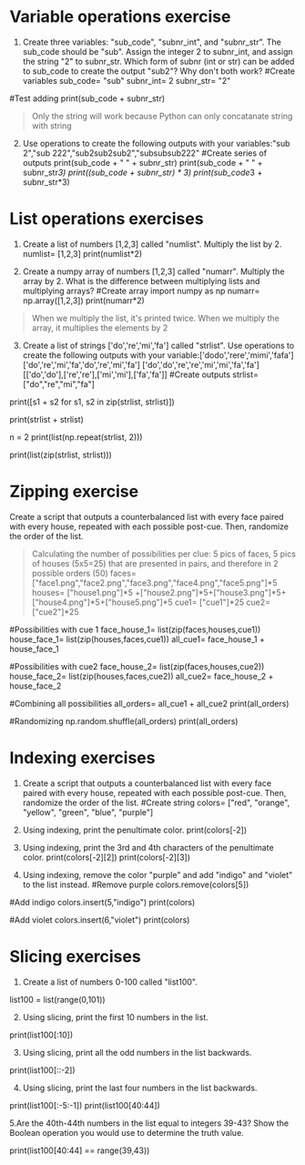 # Variable operations exercise
1. Create three variables: "sub_code", "subnr_int", and "subnr_str". The sub_code should be "sub". Assign the integer 2 to subnr_int, and assign the string "2" to subnr_str. Which form of subnr (int or str) can be added to sub_code to create the output "sub2"? Why don't both work?
#Create variables
sub_code= "sub"
subnr_int= 2
subnr_str= "2"

#Test adding
print(sub_code + subnr_str)

> Only the string will work because Python can only concatanate string with string

2. Use operations to create the following outputs with your variables:"sub 2","sub 222","sub2sub2sub2","subsubsub222"
#Create series of outputs
print(sub_code + " " + subnr_str)
print(sub_code + " " + subnr_str*3)
print((sub_code + subnr_str) * 3)
print(sub_code*3 + subnr_str*3)


# List operations exercises
1. Create a list of numbers [1,2,3] called "numlist". Multiply the list by 2.
numlist= [1,2,3]
print(numlist*2)

2. Create a numpy array of numbers [1,2,3] called "numarr". Multiply the array by 2. What is the difference between multiplying lists and multiplying arrays?
#Create array
import numpy as np
numarr= np.array([1,2,3])
print(numarr*2)

> When we multiply the list, it's printed twice. When we multiply the array, it multiplies the elements by 2

3. Create a list of strings ['do','re','mi','fa'] called "strlist". Use operations to create the following outputs with your variable:['dodo','rere','mimi','fafa']
['do','re','mi','fa','do','re','mi','fa']
['do','do','re','re','mi','mi','fa','fa']
[['do','do'],['re','re'],['mi','mi'],['fa','fa']]
#Create outputs
strlist= ["do","re","mi","fa"]

print([s1 + s2 for s1, s2 in zip(strlist, strlist)])

print(strlist + strlist)

n = 2
print(list(np.repeat(strlist, 2)))

print(list(zip(strlist, strlist)))

# Zipping exercise
Create a script that outputs a counterbalanced list with every face paired with every house, repeated with each possible post-cue. Then, randomize the order of the list.

> Calculating the number of possibilities per clue: 5 pics of faces, 5 pics of houses (5x5=25) that are presented in pairs, and therefore in 2 possible orders (50)
faces= ["face1.png","face2.png","face3.png","face4.png","face5.png"]*5
houses= ["house1.png"]*5 +["house2.png"]*5+["house3.png"]*5+["house4.png"]*5+["house5.png"]*5
cue1= ["cue1"]*25
cue2= ["cue2"]*25

#Possibilities with cue 1
face_house_1= list(zip(faces,houses,cue1))
house_face_1= list(zip(houses,faces,cue1))
all_cue1= face_house_1 + house_face_1

#Possibilities with cue2
face_house_2= list(zip(faces,houses,cue2))
house_face_2= list(zip(houses,faces,cue2))
all_cue2= face_house_2 + house_face_2

#Combining all possibilities
all_orders= all_cue1 + all_cue2
print(all_orders)

#Randomizing
np.random.shuffle(all_orders)
print(all_orders)

# Indexing exercises
1. Create a script that outputs a counterbalanced list with every face paired with every house, repeated with each possible post-cue. Then, randomize the order of the list.
#Create string
colors= ["red", "orange", "yellow", "green", "blue", "purple"]

2. Using indexing, print the penultimate color.
print(colors[-2])

3. Using indexing, print the 3rd and 4th characters of the penultimate color.
print(colors[-2][2])
print(colors[-2][3])

4. Using indexing, remove the color "purple" and add "indigo" and "violet" to the list instead.
#Remove purple
colors.remove(colors[5]) 

#Add indigo
colors.insert(5,"indigo")
print(colors)

#Add violet
colors.insert(6,"violet")
print(colors)

# Slicing exercises
1. Create a list of numbers 0-100 called "list100".

list100 = list(range(0,101))

2. Using slicing, print the first 10 numbers in the list.

print(list100[:10])

3. Using slicing, print all the odd numbers in the list backwards.

print(list100[::-2])

4. Using slicing, print the last four numbers in the list backwards.

print(list100[:-5:-1])
print(list100[40:44])

5.Are the 40th-44th numbers in the list equal to integers 39-43? Show the Boolean operation you would use to determine the truth value.

print(list100[40:44] == range(39,43))
